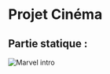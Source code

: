 # Projet Cinéma 
## Partie statique : 

![Marvel intro]("https://acegif.com/wp-content/gifs/gif-marvel-53.gif")




